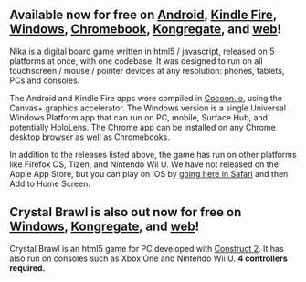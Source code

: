 Available now for free on [Android](https://play.google.com/store/apps/details?id=com.studiomercato.nika "Google Play"), [Kindle Fire](https://www.amazon.com/Studio-Mercato-Nika/dp/B01JCETYTM "Amazon Appstore"), [Windows](https://www.microsoft.com/store/apps/9wzdncrdlkb5 "Windows Store"), [Chromebook](https://chrome.google.com/webstore/detail/nika/nldiglnhpkopnopfhofiddjcfpnlkbci "Chrome Web Store"), [Kongregate](http://www.kongregate.com/games/StudioMercato/ "Kongregate"), and [web](http://www.studio-mercato.com/play/nika/ "studio-mercato.com")!
---

Nika is a digital board game written in html5 / javascript, released on 5 platforms at once, with one codebase.  It was designed to run on all touchscreen / mouse / pointer devices at any resolution: phones, tablets, PCs and consoles.

The Android and Kindle Fire apps were compiled in [Cocoon.io](https://cocoon.io), using the Canvas+ graphics accelerator.  The Windows version is a single Universal Windows Platform app that can run on PC, mobile, Surface Hub, and potentially HoloLens.  The Chrome app can be installed on any Chrome desktop browser as well as Chromebooks.

In addition to the releases listed above, the game has run on other platforms like Firefox OS, Tizen, and Nintendo Wii U.  We have not released on the Apple App Store, but you can play on iOS by [going here in Safari](http://www.studio-mercato.com/play/nika/ios.html "iOS") and then Add to Home Screen.

Crystal Brawl is also out now for free on [Windows](https://www.microsoft.com/store/apps/9wzdncrdlkb3 "Windows Store"), [Kongregate](http://www.kongregate.com/games/StudioMercato/ "Kongregate"), and [web](http://www.studio-mercato.com/play/crystalbrawl/ "studio-mercato.com")!
---
Crystal Brawl is an html5 game for PC developed with [Construct 2](https://www.scirra.com).  It has also run on consoles such as Xbox One and Nintendo Wii U.  **4 controllers required.**
